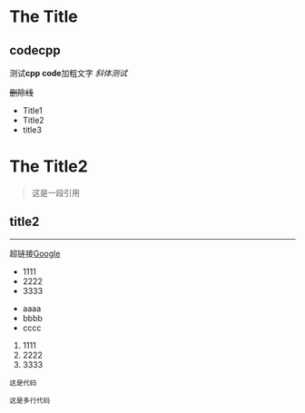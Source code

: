 

# The Title
## codecpp

测试**cpp code**加粗文字
*斜体测试*

~~删除线~~

* Title1
* Title2
* title3

# The Title2
>这是一段引用

## title2

------------

超链接[Google](https://google.com)

- 1111
- 2222
- 3333

+ aaaa
+ bbbb
+ cccc

1. 1111
2. 2222
3. 3333


`这是代码`

``` 这是多行代码 ```

